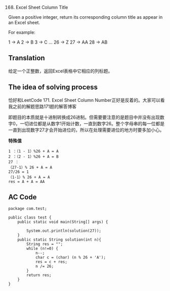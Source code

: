 168. Excel Sheet Column Title

Given a positive integer, return its corresponding column title as appear in an Excel sheet.

For example:

1 -> A
2 -> B
3 -> C
...
26 -> Z
27 -> AA
28 -> AB

## Translation

给定一个正整数，返回Excel表格中它相应的列标题。



## The idea of solving process

恰好和LeetCode 171. Excel Sheet Column Number正好是反着的。大家可以看我之前的解题思路171题的解答博客

即题目的本质就是十进制转换成26进制。但需要要注意的是题目中并没有出现数字0，一切进位都是从数字1开始计数，一直到数字26。整个字母串的每一位都是一直到出现数字27才会开始进位的，所以在处理需要进位的地方时要多加小心。


**特殊值**
```
1 ：（1 - 1）%26 + A = A
2 ：（2 - 1）%26 + A = B
27 ：
（27-1）% 26 + A = A
27/26 = 1
（1-1）% 26 + A = A
res = A + A = AA
```

## AC Code
```
package com.test;

public class test {
	public static void main(String[] args) {
		 
		System.out.println(solution(27));
	}
	public static String solution(int n){
		String res = "";
		while (n!=0) {
			n--;
			char c = (char) (n % 26 + 'A');
			res = c + res;
			n /= 26;
		}
		return res;
	}
}

```
